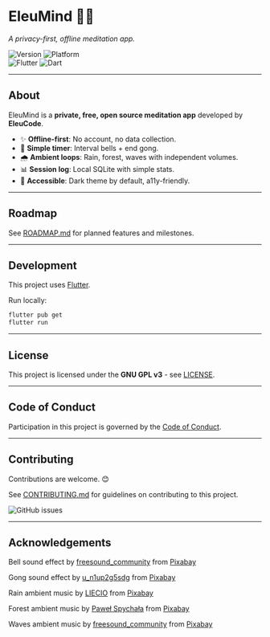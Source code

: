 # EleuMind 🧘‍♂️  
*A privacy-first, offline meditation app.*

![Version](https://img.shields.io/badge/version-pre--alpha-red)
![Platform](https://img.shields.io/badge/platform-Android%20%7C%20iOS-brightgreen)  
![Flutter](https://img.shields.io/badge/flutter-3.35-blue)
![Dart](https://img.shields.io/badge/dart-3.9.2-blue)  

---

## About
EleuMind is a **private, free, open source meditation app** developed by **EleuCode**.  
- ✨ **Offline-first**: No account, no data collection.  
- 🔔 **Simple timer**: Interval bells + end gong.  
- 🌧️ **Ambient loops**: Rain, forest, waves with independent volumes.  
- 📊 **Session log**: Local SQLite with simple stats.  
- 🎨 **Accessible**: Dark theme by default, a11y-friendly.  

---

## Roadmap
See [ROADMAP.md](./ROADMAP.md) for planned features and milestones.

---

## Development
This project uses [Flutter](https://flutter.dev/).  

Run locally:  
```bash
flutter pub get
flutter run
```

---

## License
This project is licensed under the **GNU GPL v3** - see [LICENSE](./LICENSE).  

---

## Code of Conduct
Participation in this project is governed by the [Code of Conduct](./CODE_OF_CONDUCT.md).

---

## Contributing
Contributions are welcome. 😊

See [CONTRIBUTING.md](./CONTRIBUTING.md) for guidelines on contributing to this project.

![GitHub issues](https://img.shields.io/github/issues/EleuCode/EleuMind)

---

## Acknowledgements
Bell sound effect by <a href="https://pixabay.com/users/freesound_community-46691455/?utm_source=link-attribution&utm_medium=referral&utm_campaign=music&utm_content=72261">freesound_community</a> from <a href="https://pixabay.com//?utm_source=link-attribution&utm_medium=referral&utm_campaign=music&utm_content=72261">Pixabay</a>

Gong sound effect by <a href="https://pixabay.com/users/u_n1up2g5sdg-40232378/?utm_source=link-attribution&utm_medium=referral&utm_campaign=music&utm_content=255733">u_n1up2g5sdg</a> from <a href="https://pixabay.com/sound-effects//?utm_source=link-attribution&utm_medium=referral&utm_campaign=music&utm_content=255733">Pixabay</a>

Rain ambient music by <a href="https://pixabay.com/users/liecio-3298866/?utm_source=link-attribution&utm_medium=referral&utm_campaign=music&utm_content=257596">LIECIO</a> from <a href="https://pixabay.com/sound-effects//?utm_source=link-attribution&utm_medium=referral&utm_campaign=music&utm_content=257596">Pixabay</a>

Forest ambient music by <a href="https://pixabay.com/users/audiopapkin-14728698/?utm_source=link-attribution&utm_medium=referral&utm_campaign=music&utm_content=296528">Paweł Spychała</a> from <a href="https://pixabay.com//?utm_source=link-attribution&utm_medium=referral&utm_campaign=music&utm_content=296528">Pixabay</a>

Waves ambient music by <a href="https://pixabay.com/users/freesound_community-46691455/?utm_source=link-attribution&utm_medium=referral&utm_campaign=music&utm_content=25035">freesound_community</a> from <a href="https://pixabay.com//?utm_source=link-attribution&utm_medium=referral&utm_campaign=music&utm_content=25035">Pixabay</a>